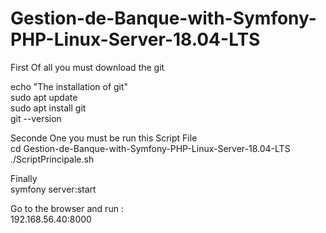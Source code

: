 # Gestion-de-Banque-with-Symfony-PHP-Linux-Server-18.04-LTS

First Of all you must download the git<br> 

echo "The installation of git"<br>
sudo apt update<br>
sudo apt install git<br>
git --version<br>

Seconde One you must be run this Script File<br>
cd Gestion-de-Banque-with-Symfony-PHP-Linux-Server-18.04-LTS<br>
./ScriptPrincipale.sh<br>

Finally <br>
symfony server:start<br>

Go to the browser and run :<br>
192.168.56.40:8000



